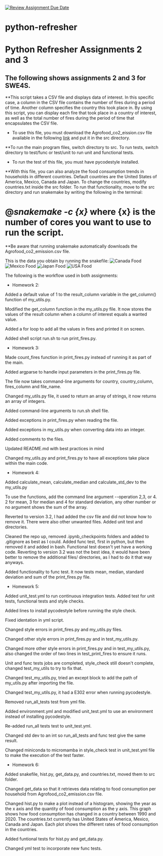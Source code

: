 [![Review Assignment Due Date](https://classroom.github.com/assets/deadline-readme-button-24ddc0f5d75046c5622901739e7c5dd533143b0c8e959d652212380cedb1ea36.svg)](https://classroom.github.com/a/oQi7O4AA)
# python-refresher

# Python Refresher Assignments 2 and 3
## The following shows assignments 2 and 3 for SWE4S. 
**This script takes a CSV file and displays data of interest. In this specific case, a column in the CSV file contains the number of fires during a period of time. Another column specifies the country this took place in. By using this script, you can display each fire that took place in a country of interest, as well as the total number of fires during the period of time that encapsulates the CSV file.

* To use this file, you must download the Agrofood_co2_eission.csv file available in the following [link](https://drive.google.com/file/d/1Wytf3ryf9EtOwaloms8HEzLG0yjtRqxr/view?usp=drive_link) and put it in the src directory.


**To run the main program files, switch directory to src. To run tests, switch directory to test/func or test/unit to run unit and functional tests.

* To run the test of this file, you must have pycodestyle installed.




**With this file, you can also analyze the food consumption trends in households in different countries. Default countries are the United States of America, Mexico, Canada and Japan. To change the countries, modify countries.txt inside the src folder. To run that functionality, move to the src directory and run snakemake by writing the following in the terminal:

# @_snakemake -c {x}_ where {x} is the number of cores you want to use to run the script.

**Be aware that running snakemake automatically downloads the Agrofood_co2_emission.csv file. 

This is the data you obtain by running the snakefile:
![Canada Food](doc/Canada.png?raw=true "Canada Food Consumption")
![Mexico Food](doc/Mexico.png?raw=true "Mexico Food Consumption")
![Japan Food](doc/Japan.png?raw=true "Japan Food Consumption")
![USA Food](doc/United%States%of%America.png?raw=true "US Food Consumption")




The following is the workflow used in both assignments:


- Homework 2:

Added a default value of 1 to the result_column variable in the get_column() function of my_utils.py.

Modified the get_column function in the my_utils.py file. It now stores the values of the result column when a column of interest equals a wanted value.

Added a for loop to add all the values in fires and printed it on screen. 

Added shell script run.sh to run print_fires.py.



- Homework 3:

Made count_fires function in print_fires.py instead of running it as part of the main.

Added argparse to handle input parameters in the print_fires.py file.

The file now takes command-line arguments for country, country_column, fires_column and file_name.

Changed my_utils.py file, it used to return an array of strings, it now returns an array of integers.

Added command-line arguments to run.sh shell file.

Added exceptions in print_fires.py when reading the file.

Added exceptions in my_utils.py when converting data into an integer.

Added comments to the files.

Updated README.md with best practices in mind

Changed my_utils.py and print_fires.py to have all exceptions take place within the main code.



- Homework 4:

Added calculate_mean, calculate_median and calculate_std_dev to the my_utils.py

To use the functions, add the command line argument --operation 2,3, or 4. 
2 for mean, 3 for median and 4 for standard deviation, any other number or no argument shows the sum of the array.

Reverted to version 3.2, I had added the csv file and did not know how to remove it. There were also other unwanted files.
Added unit test and directories.

Cleaned the repo up, removed .ipynb_checkpoints folders and added to .gitignore as best as I could.
Added func test, first in python, but then removed it and added in bash. Functional test doesn't yet have a working code.
Reverting to version 3.2 was not the best idea, it would have been better to remove the additional files/ directories, as I had to do it that way anyways.

Added functionality to func test. It now tests mean, median, standard deviation and sum of the print_fires.py file.


- Homework 5:

Added unit_test.yml to run continuous integration tests. Added test for unit tests, functional tests and style checks. 

Added lines to install pycodestyle before running the style check.

Fixed identation in yml script.

Changed style errors in print_fires.py and my_utils.py files.

Changed other style errors in print_fires.py and in test_my_utils.py.

Changed more other style errors in print_fires.py and in test_my_utils.py, also changed the order of two lines in test_print_fires to ensure it runs.

Unit and func tests jobs are completed, style_check still doesn't complete, changed test_my_utils to try to fix that.

Changed test_my_utils.py, tried an except block to add the path of my_utils.py after importing the file.

Changed test_my_utils.py, it had a E302 error when running pycodestyle.

Removed run_all_tests test from yml file.

Added environment.yml and modified unit_test.yml to use an environment instead of installing pycodestyle.

Re-added run_all tests test to unit_test.yml.

Changed std dev to an int so run_all_tests and func test give the same result.

Changed miniconda to micromamba in style_check test in unit_test.yml file to make the execution of the test faster.


- Homework 6:

Added snakefile, hist.py, get_data.py, and countries.txt, moved them to src folder.

Changed get_data so that it retrieves data relating to food consumption per household from Agrofood_co2_emission.csv file.

Changed hist.py to make a plot instead of a histogram, showing the year as the x axis and the quantity of food consumption as the y axis. This graph shows how food consumption has changed in a country between 1990 and 2020. The countries.txt currently has United States of America, Mexico, Canada and Japan. Each plot shows the different rates of food consumption in the countries.

Added funtional tests for hist.py and get_data.py.

Changed yml test to incorporate new func tests.